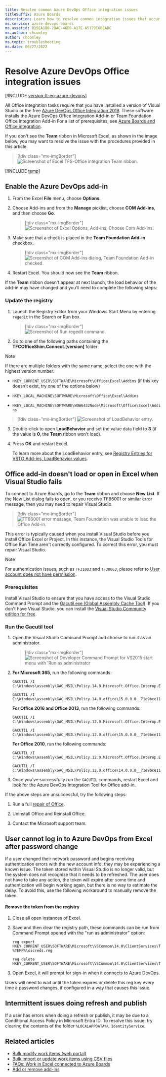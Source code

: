 ```yaml
---
title: Resolve common Azure DevOps Office integration issues
titleSuffix: Azure Boards
description: Learn how to resolve common integration issues that occur with Azure DevOps Office integrations. 
ms.service: azure-devops-boards
ms.assetid: 819EA180-2BAC-46DB-A17E-A5179E6BEADC
ms.author: chcomley
author: chcomley
ms.topic: troubleshooting
ms.date: 06/27/2022
---
```


# Resolve Azure DevOps Office integration issues

[!INCLUDE [version-lt-eq-azure-devops](../../../includes/version-lt-eq-azure-devops.md)]

All Office integration tasks require that you have installed a version of Visual Studio or the free [Azure DevOps Office Integration 2019](https://visualstudio.microsoft.com/downloads). These software installs the Azure DevOps Office Integration Add-in or Team Foundation Office Integration Add-in  For a list of prerequisites, see [Azure Boards and Office integration](track-work.md). 

If you don't see the **Team** ribbon in Microsoft Excel, as shown in the image below, you may want to resolve the issue with the procedures provided in this article. 

> [!div class="mx-imgBorder"]
> ![Screenshot of Excel TFS-Office integration Team ribbon.](media/excel-team-ribbon.png)

[!INCLUDE [temp](../../includes/deprecate-project.md)]
 

## Enable the Azure DevOps add-in 

1.	From the Excel **File** menu, choose **Options**.  
2.	Choose Add-ins and from the **Manage** picklist, choose **COM Add-ins**, and then choose **Go**.

	> [!div class="mx-imgBorder"]
	> ![Screenshot of Excel Options, Add-ins, Choose Com Add-ins.](media/excel-com-add-ins.png)

3.	Make sure that a check is placed in the **Team Foundation Add-in** checkbox. 

	> [!div class="mx-imgBorder"]
	> ![Screenshot of COM Add-ins dialog, Team Foundation Add-in checked.](media/tfs-office-issues-excel-tfs-add-in-checkbox.png) 

4.	Restart Excel. You should now see the **Team** ribbon. 

If the **Team** ribbon doesn't appear at next launch, the load behavior of the add-in may have changed and you'll need to complete the following steps: 

### Update the registry 

1.	Launch the Registry Editor from your Windows Start Menu by entering `regedit` in the Search or Run box.

	> [!div class="mx-imgBorder"]
	> ![Screenshot of Run regedit command.](media/tfs-office-issues-run-regedit.png) 

1. Go to one of the following paths containing the **TFCOfficeShim.Connect.[version]** folder:

> [!NOTE]
> If there are multiple folders with the same name, select the one with the highest version number. 

- `HKEY_CURRENT_USER\SOFTWARE\Microsoft\Office\Excel\Addins` (if this key doesn't exist, try one of the options below)

- `HKEY_LOCAL_MACHINE\SOFTWARE\Microsoft\Office\Excel\Addins`

- `HKEY_LOCAL_MACHINE\SOFTWARE\WOW6432Node\Microsoft\Office\Excel\Addins`

> [!div class="mx-imgBorder"]
> ![Screenshot of LoadBehavior entry.](media/tfs-office-issues-regedit-loadbehavior-key.png) 

3.	Double-click to open **LoadBehavior** and set the value data field to **3** (if the value is **0**, the **Team** ribbon won't load).
 
4.	Press **OK** and restart Excel. 

	To learn more about the LoadBehavior entry, see [Registry Entries for VSTO Add-ins, LoadBehavior values](/visualstudio/vsto/registry-entries-for-vsto-add-ins#LoadBehavior).  

## Office add-in doesn't load or open in Excel when Visual Studio fails

To connect to Azure Boards, go to the **Team** ribbon and choose **New List**. If the New List dialog fails to open, or you receive TF86001 or similar error message, then you may need to repair Visual Studio. 
 
> [!div class="mx-imgBorder"]
> ![TF86001 error message, Team Foundation was unable to load the Office Add-in.](media/tfs-office-issues-tf86001.png) 

This error is typically caused when you install Visual Studio before you install Office Excel or Project. In this instance, the Visual Studio Tools for Office Run Time aren't correctly configured. To correct this error, you must repair Visual Studio.

> [!NOTE]
> For authentication issues, such as `TF31003` and `TF30063`, please refer to [User account does not have permission](/previous-versions/azure/devops/reference/error/tf31003-user-account-no-permission-connect-tfs).

### Prerequisites 

Install Visual Studio to ensure that you have access to the Visual Studio Command Prompt and the  [Gacutil.exe (Global Assembly Cache Tool)](/dotnet/framework/tools/gacutil-exe-gac-tool). If you don't have Visual Studio, you can install the [Visual Studio Community edition for free](https://visualstudio.microsoft.com/downloads/).   

### Run the Gacutil tool  

1. Open the Visual Studio Command Prompt and choose to run it as an administrator. 

	> [!div class="mx-imgBorder"]
	> ![Screenshot of Developer Command Prompt for VS2015 start menu with 'Run as administrator](media/tfs-office-issues-run-developer-cmd-prompt.png) 


4. **For Microsoft 365**, run the following commands:   

   ```
   GACUTIL /I C:\Windows\assembly\GAC_MSIL\Policy.14.0.Microsoft.Office.Interop.Excel\15.0.0.0__71e9bce111e9429c\Policy.14.0.Microsoft.Office.Interop.Excel.dll
   ```  

   ```
   GACUTIL /I C:\Windows\assembly\GAC_MSIL\Policy.14.0.office\15.0.0.0__71e9bce111e9429c\Policy.14.0.Office.dll
   ```

   **For Office 2016 and Office 2013**, run the following commands:   

   ```
   GACUTIL /I C:\Windows\assembly\GAC_MSIL\Policy.12.0.Microsoft.Office.Interop.Excel\15.0.0.0__71e9bce111e9429c\Policy.12.0.Microsoft.Office.Interop.Excel.dll
   ```  

   ```
   GACUTIL /I C:\Windows\assembly\GAC_MSIL\Policy.12.0.office\15.0.0.0__71e9bce111e9429c\Policy.12.0.Office.dll
   ```

   **For Office 2010**, run the following commands:  

   ```
   GACUTIL /I C:\Windows\assembly\GAC_MSIL\Policy.12.0.Microsoft.Office.Interop.Excel\14.0.0.0__71e9bce111e9429c\Policy.12.0.Microsoft.Office.Interop.Excel.dll
   ```  

   ```
   GACUTIL /I C:\Windows\assembly\GAC_MSIL\Policy.12.0.office\14.0.0.0__71e9bce111e9429c\Policy.12.0.Office.dll
   ```  

3. Once you've successfully run the `GACUTIL` commands, restart Excel and look for the Azure DevOps Integration Tool for Office add-in. 

If the above steps are unsuccessful, try the following steps:  

1.	Run a full [repair of Office](https://support.office.com/article/Repair-an-Office-application-7821d4b6-7c1d-4205-aa0e-a6b40c5bb88b?ui=en-US&rs=en-US&ad=US).  

2.	Uninstall Office and Reinstall Office. 

3.	Contact the Microsoft support team.  

## User cannot log in to Azure DevOps from Excel after password change

If a user changed their network password and begins receiving authentication errors with the new account info, they may be experiencing a known issue. The token stored within Visual Studio is no longer valid, but the system does not recognize that it needs to be refreshed.  The user does not have to take any action, the token will expire after some time and authentication will begin working again, but there is no way to estimate the delay. To avoid this, use the following workaround to manually remove the token.

#### Remove the token from the registry

1. Close all open instances of Excel.
1. Save and then clear the registry path, these commands can be run from Command Prompt opened with the "run as administrator" option:
   ```CommandPrompt
   reg export HKEY_CURRENT_USER\SOFTWARE\Microsoft\VSCommon\14.0\ClientServices\TokenStorage\VisualStudio\VssApp %TEMP%\oicreds.reg
   ```

   ```CommandPrompt
   reg delete HKEY_CURRENT_USER\SOFTWARE\Microsoft\VSCommon\14.0\ClientServices\TokenStorage\VisualStudio\VssApp
   ```

1. Open Excel, it will prompt for sign-in when it connects to Azure DevOps.

Users will need to wait until the token expires or delete this reg key every time a password changes, if configured in a way that causes this issue.  

## Intermittent issues doing refresh and publish

If a user has errors when doing a refresh or publish, it may be due to a Conditional Access Policy in Microsoft Entra ID. To resolve this issue, try clearing the contents of the folder ```%LOCALAPPDATA%\.IdentityService```. 

## Related articles
- [Bulk modify work items (web portal)](../bulk-modify-work-items.md)  
- [Bulk import or update work items using CSV files](../../queries/import-work-items-from-csv.md)
- [FAQs: Work in Excel connected to Azure Boards](faqs.yml)
- [Add or remove add-ins](https://support.office.com/article/Add-or-remove-add-ins-0af570c4-5cf3-4fa9-9b88-403625a0b460)


